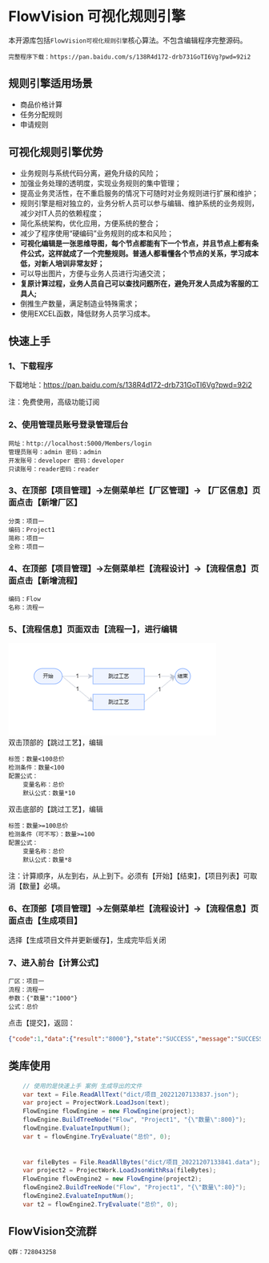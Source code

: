 # FlowVision 可视化规则引擎

本开源库包括`FlowVision可视化规则引擎`核心算法。不包含编辑程序完整源码。

    完整程序下载：https://pan.baidu.com/s/138R4d172-drb731GoTI6Vg?pwd=92i2


## 规则引擎适用场景
- 商品价格计算
- 任务分配规则
- 申请规则

## 可视化规则引擎优势
- 业务规则与系统代码分离，避免升级的风险；
- 加强业务处理的透明度，实现业务规则的集中管理；
- 提高业务灵活性，在不重启服务的情况下可随时对业务规则进行扩展和维护；
- 规则引擎是相对独立的，业务分析人员可以参与编辑、维护系统的业务规则，减少对IT人员的依赖程度；
- 简化系统架构，优化应用，方便系统的整合；
- 减少了程序使用“硬编码”业务规则的成本和风险；
- **可视化编辑是一张思维导图，每个节点都能有下一个节点，并且节点上都有条件公式，这样就成了一个完整规则。普通人都看懂各个节点的关系，学习成本低，对新人培训非常友好；**
- 可以导出图片，方便与业务人员进行沟通交流；
- **复原计算过程，业务人员自己可以查找问题所在，避免开发人员成为客服的工具人;**
- 倒推生产数量，满足制造业特殊需求；
- 使用EXCEL函数，降低财务人员学习成本。

## 快速上手
### 1、下载程序
下载地址：https://pan.baidu.com/s/138R4d172-drb731GoTI6Vg?pwd=92i2

注：免费使用，高级功能订阅
### 2、使用管理员账号登录管理后台
    网址：http://localhost:5000/Members/login
	管理员账号：admin 密码：admin
	开发账号：developer 密码：developer
	只读账号：reader密码：reader
### 3、在顶部【项目管理】->左侧菜单栏【厂区管理】-> 【厂区信息】页面点击【新增厂区】
	分类：项目一
	编码：Project1
	简称：项目一
	全称：项目一
### 4、在顶部【项目管理】->左侧菜单栏【流程设计】->【流程信息】页面点击【新增流程】
	编码：Flow
	名称：流程一
### 5、【流程信息】页面双击【流程一】，进行编辑
![流程一](./doc/image/image.png)    
双击顶部的【跳过工艺】，编辑

	标签：数量<100总价
	检测条件：数量<100
    配置公式：
        变量名称：总价
        默认公式：数量*10
双击底部的【跳过工艺】，编辑

	标签：数量>=100总价
	检测条件（可不写）：数量>=100
    配置公式：
        变量名称：总价
        默认公式：数量*8
注：计算顺序，从左到右，从上到下。必须有【开始】【结束】，【项目列表】可取消【数量】必填。

### 6、在顶部【项目管理】->左侧菜单栏【流程设计】->【流程信息】页面点击【生成项目】
选择【生成项目文件并更新缓存】，生成完毕后关闭
### 7、进入前台【计算公式】
    厂区：项目一
    流程：流程一
    参数：{"数量":"1000"}
    公式：总价
点击【提交】，返回：
``` json
{"code":1,"data":{"result":"8000"},"state":"SUCCESS","message":"SUCCESS","status":["END"]}
```

## 类库使用
``` cs
    // 使用的是快速上手 案例 生成导出的文件
    var text = File.ReadAllText("dict/项目_20221207133837.json");
    var project = ProjectWork.LoadJson(text);
    FlowEngine flowEngine = new FlowEngine(project);
    flowEngine.BuildTreeNode("Flow", "Project1", "{\"数量\":800}");
    flowEngine.EvaluateInputNum();
    var t = flowEngine.TryEvaluate("总价", 0);


    var fileBytes = File.ReadAllBytes("dict/项目_20221207133841.data");
    var project2 = ProjectWork.LoadJsonWithRsa(fileBytes);
    FlowEngine flowEngine2 = new FlowEngine(project2);
    flowEngine2.BuildTreeNode("Flow", "Project1", "{\"数量\":80}");
    flowEngine2.EvaluateInputNum();
    var t2 = flowEngine2.TryEvaluate("总价", 0);
```




## FlowVision交流群
    Q群：728043258
